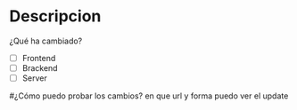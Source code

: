 # Descripcion
¿Qué ha cambiado?

- [ ] Frontend
- [ ] Brackend
- [ ] Server

#¿Cómo puedo probar los cambios?
en que url y forma puedo ver el update
